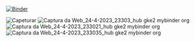 [![Binder](https://mybinder.org/badge_logo.svg)](https://mybinder.org/v2/gh/clebs0n/image_classifier/HEAD?urlpath=%2Fvoila%2Frender%2Freaction_classifier.ipynb)


![Capeturar](https://user-images.githubusercontent.com/95928023/234160428-30aac9c1-a1fc-42e0-a418-35ec301f7b45.PNG)
![Captura da Web_24-4-2023_23303_hub gke2 mybinder org](https://user-images.githubusercontent.com/95928023/234160444-28b4eb01-6326-4931-b325-a7300c05df57.jpeg)
![Captura da Web_24-4-2023_233021_hub gke2 mybinder org](https://user-images.githubusercontent.com/95928023/234160449-4a15a29d-7795-4588-9e2a-4ef0fcb46aa4.jpeg)
![Captura da Web_24-4-2023_233035_hub gke2 mybinder org](https://user-images.githubusercontent.com/95928023/234160456-bda8988d-74f2-4a50-84fe-716feeaaff54.jpeg)
